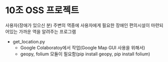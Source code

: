 # 10조 OSS 프로젝트
사용자(장애가 있으신 분) 주변의 역중에 사용자에게 필요한 장애인 편의시설이 마련되어있는 가까운 역을 알려주는 프로그램

+ get_location.py
  + Google Colaboratoy에서 작업(Google Map GUI 사용을 위해서)
  + geopy, folium 모듈이 필요함(pip install geopy, pip install folium)


